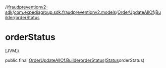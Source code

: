 //[fraudpreventionv2-sdk](../../../../index.md)/[com.expediagroup.sdk.fraudpreventionv2.models](../../index.md)/[OrderUpdateAllOf](../index.md)/[Builder](index.md)/[orderStatus](order-status.md)

# orderStatus

[JVM]\

public final [OrderUpdateAllOf.Builder](index.md)[orderStatus](order-status.md)([Status](../../-status/index.md)orderStatus)
